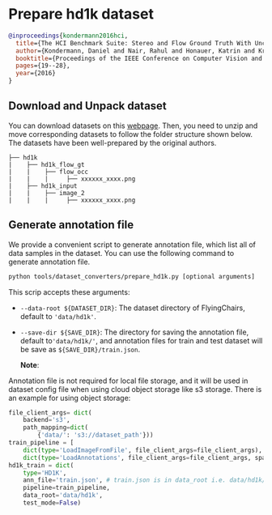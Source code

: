 # Prepare hd1k dataset

<!-- [DATASET] -->

```bibtex
@inproceedings{kondermann2016hci,
  title={The HCI Benchmark Suite: Stereo and Flow Ground Truth With Uncertainties for Urban Autonomous Driving},
  author={Kondermann, Daniel and Nair, Rahul and Honauer, Katrin and Krispin, Karsten and Andrulis, Jonas and Brock, Alexander and Gussefeld, Burkhard and Rahimimoghaddam, Mohsen and Hofmann, Sabine and Brenner, Claus and others},
  booktitle={Proceedings of the IEEE Conference on Computer Vision and Pattern Recognition Workshops},
  pages={19--28},
  year={2016}
}
```

## Download and Unpack dataset

You can download datasets on this [webpage](http://hci-benchmark.iwr.uni-heidelberg.de/). Then, you need to unzip and move corresponding datasets to follow the folder structure shown below. The datasets have been well-prepared by the original authors.

```text
├── hd1k
|    ├── hd1k_flow_gt
|    |    ├── flow_occ
|    |    |     ├── xxxxxx_xxxx.png
|    ├── hd1k_input
|    |    ├── image_2
|    |    |     ├── xxxxxx_xxxx.png
```

## Generate annotation file

We provide a convenient script to generate annotation file, which list all of data samples in the dataset.
You can use the following command to generate annotation file.

```bash
python tools/dataset_converters/prepare_hd1k.py [optional arguments]
```

This scrip accepts these arguments:

- `--data-root ${DATASET_DIR}`: The dataset directory of FlyingChairs, default to `'data/hd1k'`.

- `--save-dir ${SAVE_DIR}`: The directory for saving the annotation file, default to`'data/hd1k/'`,
  and annotation files for train and test dataset will be save as `${SAVE_DIR}/train.json`.

  **Note**:

Annotation file is not required for local file storage, and it will be used in dataset config file when using cloud object storage like s3 storage. There is an example for using object storage:

```python
file_client_args= dict(
    backend='s3',
    path_mapping=dict(
        {'data/': 's3://dataset_path'}))
train_pipeline = [
    dict(type='LoadImageFromFile', file_client_args=file_client_args),
    dict(type='LoadAnnotations', file_client_args=file_client_args, sparse=True)]
hd1k_train = dict(
    type='HD1K',
    ann_file='train.json', # train.json is in data_root i.e. data/hd1k/
    pipeline=train_pipeline,
    data_root='data/hd1k',
    test_mode=False)
```
